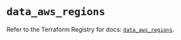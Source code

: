 # `data_aws_regions`

Refer to the Terraform Registry for docs: [`data_aws_regions`](https://registry.terraform.io/providers/hashicorp/aws/6.5.0/docs/data-sources/regions).
